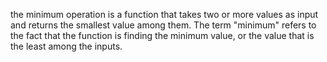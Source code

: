 the minimum operation is a function that takes two or more values as input and returns the smallest value among them. The term "minimum" refers to the fact that the function is finding the minimum value, or the value that is the least among the inputs.
